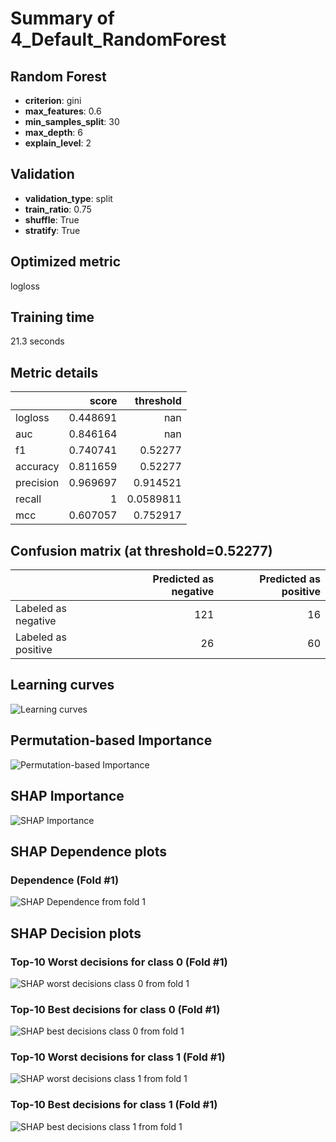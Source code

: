 # Summary of 4_Default_RandomForest

## Random Forest
- **criterion**: gini
- **max_features**: 0.6
- **min_samples_split**: 30
- **max_depth**: 6
- **explain_level**: 2

## Validation
 - **validation_type**: split
 - **train_ratio**: 0.75
 - **shuffle**: True
 - **stratify**: True

## Optimized metric
logloss

## Training time

21.3 seconds

## Metric details
|           |    score |   threshold |
|:----------|---------:|------------:|
| logloss   | 0.448691 | nan         |
| auc       | 0.846164 | nan         |
| f1        | 0.740741 |   0.52277   |
| accuracy  | 0.811659 |   0.52277   |
| precision | 0.969697 |   0.914521  |
| recall    | 1        |   0.0589811 |
| mcc       | 0.607057 |   0.752917  |


## Confusion matrix (at threshold=0.52277)
|                     |   Predicted as negative |   Predicted as positive |
|:--------------------|------------------------:|------------------------:|
| Labeled as negative |                     121 |                      16 |
| Labeled as positive |                      26 |                      60 |

## Learning curves
![Learning curves](learning_curves.png)

## Permutation-based Importance
![Permutation-based Importance](permutation_importance.png)

## SHAP Importance
![SHAP Importance](shap_importance.png)

## SHAP Dependence plots

### Dependence (Fold #1)
![SHAP Dependence from fold 1](learner_1_shap_dependence.png)

## SHAP Decision plots

### Top-10 Worst decisions for class 0 (Fold #1)
![SHAP worst decisions class 0 from fold 1](learner_1_shap_class_0_worst_decisions.png)
### Top-10 Best decisions for class 0 (Fold #1)
![SHAP best decisions class 0 from fold 1](learner_1_shap_class_0_best_decisions.png)
### Top-10 Worst decisions for class 1 (Fold #1)
![SHAP worst decisions class 1 from fold 1](learner_1_shap_class_1_worst_decisions.png)
### Top-10 Best decisions for class 1 (Fold #1)
![SHAP best decisions class 1 from fold 1](learner_1_shap_class_1_best_decisions.png)